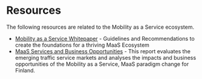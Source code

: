 # Resources

The following resources are related to the Mobility as a Service ecosystem.

* [Mobility as a Service Whitepaper](https://maas-alliance.eu/wp-content/uploads/sites/7/2017/09/MaaS-WhitePaper_final_040917-2.pdf) - Guidelines and Recommendations to create the foundations for a thriving MaaS Ecosystem
* [MaaS Services and Business Opportunities](https://julkaisut.liikennevirasto.fi/pdf8/lts_2015-56_maas_services_web.pdf) - This report evaluates the emerging traffic service markets and analyses the impacts and business opportunities of the Mobility as a Service, MaaS paradigm change for Finland.



